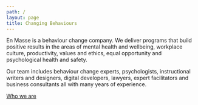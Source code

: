 ```yaml
---
path: /
layout: page
title: Changing Behaviours
---
```


En Masse is a behaviour change company.  We deliver programs that build positive results in the areas of mental health and wellbeing, workplace culture, productivity, values and ethics, equal opportunity and psychological health and safety.

Our team includes behaviour change experts, psychologists, instructional writers and designers, digital developers, lawyers, expert facilitators and business consultants all with many years of experience.

[Who we are](./about/)